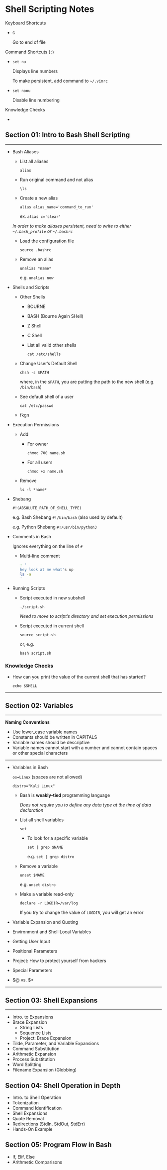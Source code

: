 # Shell Scripting Notes

Keyboard Shortcuts

- `G`
    
    Go to end of file
    

Command Shortcuts (`:`)

- `set nu`
    
    Displays line numbers
    
    To make persistent, add command to `~/.vimrc`
    
- `set nonu`
    
    Disable line numbering
    

Knowledge Checks

- 

## Section 01: Intro to Bash Shell Scripting

---

- Bash Aliases
    - List all aliases
        
        `alias`
        
    - Run original command and not alias
        
        `\ls`
        
    - Create a new alias
        
        `alias alias_name='command_to_run'`
        
        ex. `alias c='clear'`
        
    
    *In order to make aliases persistent, need to write to either `~/.bash_profile` or `~/.bashrc`*
    
    - Load the configuration file
        
        `source .bashrc`
        
    - Remove an alias
        
        `unalias *name*`
        
        e.g. `unalias now`
        
    
- Shells and Scripts
    - Other Shells
        - BOURNE
        - BASH (Bourne Again SHell)
        - Z Shell
        - C Shell
        - List all valid other shells
            
            `cat /etc/shells`
            
    - Change User’s Default Shell
        
        `chsh -s $PATH`
        
        where, in the `$PATH`, you are putting the path to the new shell (e.g. `/bin/bash`)
        
    - See default shell of a user
        
        `cat /etc/passwd`
        
    - fkgn
- Execution Permissions
    - Add
        - For owner
            
            `chmod 700 name.sh`
            
        - For all users
            
            `chmod +x name.sh`
            
    - Remove
        
        `ls -l *name*`
        
- Shebang
    
    `#!(ABSOLUTE_PATH_OF_SHELL_TYPE)`
    
    e.g. Bash Shebang `#!/bin/bash` (also used by default)
    
    e.g. Python Shebang `#!/usr/bin/python3`
    
- Comments in Bash
    
    Ignores everything on the line of `#`
    
    - Multi-line comment
        
        ```bash
        : '
        hey look at me what's up
        ls -a
        '
        ```
        
- Running Scripts
    - Script executed in new subshell
        
        `./script.sh`
        
        *Need to move to script’s directory and set execution permissions*
        
    - Script executed in current shell
        
        `source script.sh`
        
        or, e.g.
        
        `bash script.sh`
        

### Knowledge Checks

- How can you print the value of the current shell that has started?
    
    `echo $SHELL`
    

---

## Section 02: Variables

---

**Naming Conventions**

- Use lower_case variable names
- Constants should be written in CAPITALS
- Variable names should be descriptive
- Variable names cannot start with a number and cannot contain spaces or other special characters

---

- Variables in Bash
    
    `os=Linux` (spaces are not allowed)
    
    `distro="Kali Linux"`
    
    - Bash is **weakly-tied** programming language
        
        *Does not require you to define any data type at the time of data declaration*
        
    - List all shell variables
        
        `set`
        
        - To look for a specific variable
            
            `set | grep $NAME`
            
            e.g. `set | grep distro`
            
    - Remove a variable
        
        `unset $NAME`
        
        e.g. `unset distro`
        
    - Make a variable read-only
        
        `declare -r LOGDIR=/var/log`
        
        If you try to change the value of `LOGDIR`, you will get an error
        
- Variable Expansion and Quoting
- Environment and Shell Local Variables
- Getting User Input
- Positional Parameters
- Project: How to protect yourself from hackers
- Special Parameters
- $@ vs. $*

---

## Section 03: Shell Expansions

---

- Intro. to Expansions
- Brace Expansion
    - String Lists
    - Sequence Lists
    - Project: Brace Expansion
- Tilde, Parameter, and Variable Expansions
- Command Substitution
- Arithmetic Expansion
- Process Substitution
- Word Splitting
- Filename Expansion (Globbing)

## Section 04: Shell Operation in Depth

- Intro. to Shell Operation
- Tokenization
- Command Identification
- Shell Expansions
- Quote Removal
- Redirections (StdIn, StdOut, StdErr)
- Hands-On Example

## Section 05: Program Flow in Bash

- If, Elif, Else
- Arithmetic Comparisons